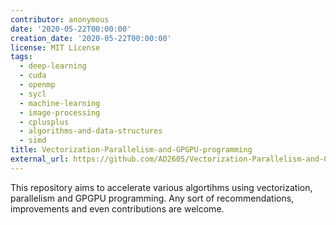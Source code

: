 ```yaml
---
contributor: anonymous
date: '2020-05-22T00:00:00'
creation_date: '2020-05-22T00:00:00'
license: MIT License
tags:
  - deep-learning
  - cuda
  - openmp
  - sycl
  - machine-learning
  - image-processing
  - cplusplus
  - algorithms-and-data-structures
  - simd
title: Vectorization-Parallelism-and-GPGPU-programming
external_url: https://github.com/AD2605/Vectorization-Parallelism-and-GPGPU-programming
---
```


This repository aims to accelerate various algortihms using vectorization, parallelism and GPGPU programming. Any sort
of recommendations, improvements and even contributions are welcome.
